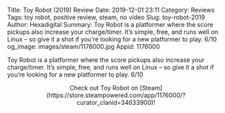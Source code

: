 Title: Toy Robot (2019) Review
Date: 2019-12-01 23:11
Category: Reviews
Tags: toy robot, positive review, steam, no video
Slug: toy-robot-2019
Author: Hexadigital
Summary: Toy Robot is a platformer where the score pickups also increase your charge/timer. It’s simple, free, and runs well on Linux – so give it a shot if you’re looking for a new platformer to play. 6/10
og_image: images/steam/1176000.jpg
Appid: 1176000

Toy Robot is a platformer where the score pickups also increase your charge/timer. It’s simple, free, and runs well on Linux – so give it a shot if you’re looking for a new platformer to play. 6/10

<center>Check out Toy Robot on [Steam](https://store.steampowered.com/app/1176000/?curator_clanid=34633900)!</center>